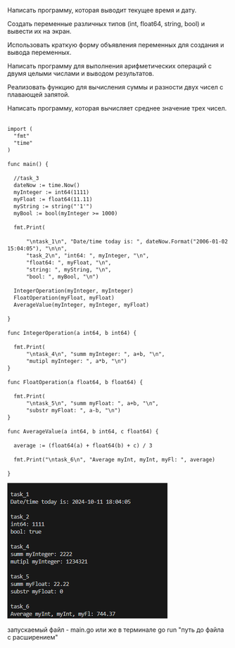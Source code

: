 Написать программу, которая выводит текущее время и дату.

Создать переменные различных типов (int, float64, string, bool) и вывести их на экран.

Использовать краткую форму объявления переменных для создания и вывода переменных.

Написать программу для выполнения арифметических операций с двумя целыми числами и выводом результатов.

Реализовать функцию для вычисления суммы и разности двух чисел с плавающей запятой.

Написать программу, которая вычисляет среднее значение трех чисел.

  ```package main

  import (
  	"fmt"
  	"time"
  )
  
  func main() {
  
  	//task_3
  	dateNow := time.Now()
  	myInteger := int64(1111)
  	myFloat := float64(11.11)
  	myString := string("'1'")
  	myBool := bool(myInteger >= 1000)
  
  	fmt.Print(
  
  		"\ntask_1\n", "Date/time today is: ", dateNow.Format("2006-01-02 15:04:05"), "\n\n",
  		"task_2\n", "int64: ", myInteger, "\n",
  		"float64: ", myFloat, "\n",
  		"string: ", myString, "\n",
  		"bool: ", myBool, "\n")
  
  	IntegerOperation(myInteger, myInteger)
  	FloatOperation(myFloat, myFloat)
  	AverageValue(myInteger, myInteger, myFloat)
  
  }
  
  func IntegerOperation(a int64, b int64) {
  
  	fmt.Print(
  		"\ntask_4\n", "summ myInteger: ", a+b, "\n",
  		"mutipl myInteger: ", a*b, "\n")
  }
  
  func FloatOperation(a float64, b float64) {
  
  	fmt.Print(
  		"\ntask_5\n", "summ myFloat: ", a+b, "\n",
  		"substr myFloat: ", a-b, "\n")
  }
  
  func AverageValue(a int64, b int64, c float64) {
  
  	average := (float64(a) + float64(b) + c) / 3
  
  	fmt.Print("\ntask_6\n", "Average myInt, myInt, myFl: ", average)
  
  }
```
![Image alt](https://github.com/Reilna/1lab/blob/main/firstLab/image.png)

запускаемый файл - main.go
или же в терминале go run "путь до файла с расширением"
